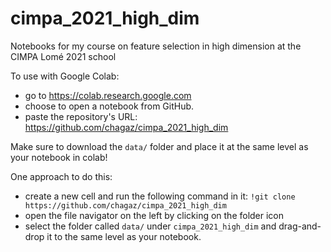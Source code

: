 # cimpa_2021_high_dim
Notebooks for my course on feature selection in high dimension at the CIMPA Lomé 2021 school

To use with Google Colab:
* go to https://colab.research.google.com
* choose to open a notebook from GitHub.
* paste the repository's URL: https://github.com/chagaz/cimpa_2021_high_dim

Make sure to download the `data/` folder and place it at the same level as your notebook in colab!

One approach to do this:
* create a new cell and run the following command in it: `!git clone https://github.com/chagaz/cimpa_2021_high_dim`
* open the file navigator on the left by clicking on the folder icon
* select the folder called `data/` under `cimpa_2021_high_dim` and drag-and-drop it to the same level as your notebook.
